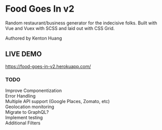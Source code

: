 # Food Goes In v2
Random restaurant/business generator for the indecisive folks. Built with Vue and Vuex with SCSS and laid out with CSS Grid.

Authored by Kenton Huang

## LIVE DEMO
https://food-goes-in-v2.herokuapp.com/

### TODO
Improve Componentization\
Error Handling\
Multiple API support (Google Places, Zomato, etc)\
Geolocation monitoring\
Migrate to GraphQL?\
Implement testing\
Additional Filters

